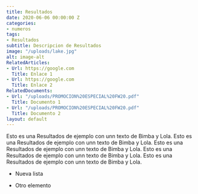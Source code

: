 ```yaml
---
title: Resultados
date: 2020-06-06 00:00:00 Z
categories:
- numeros
tags:
- Resultados
subtitle: Descripcion de Resultados
image: "/uploads/lake.jpg"
alt: image-alt
RelatedArticles:
- Url: https://google.com
  Title: Enlace 1
- Url: https://google.com
  Title: Enlace 2
RelatedDocuments:
- Url: "/uploads/PROMOCION%20ESPECIAL%20FW20.pdf"
  Title: Documento 1
- Url: "/uploads/PROMOCION%20ESPECIAL%20FW20.pdf"
  Title: Documento 2
layout: default
---
```


Esto es una Resultados de ejemplo con unn texto de Bimba y Lola. Esto es una Resultados de ejemplo con unn texto de Bimba y Lola. Esto es una Resultados de ejemplo con unn texto de Bimba y Lola. Esto es una Resultados de ejemplo con unn texto de Bimba y Lola. Esto es una Resultados de ejemplo con unn texto de Bimba y Lola.

* Nueva lista

* Otro elemento